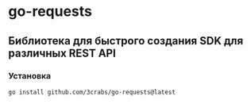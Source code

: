 # go-requests

## Библиотека для быстрого создания SDK для различных REST API

### Установка

    go install github.com/3crabs/go-requests@latest

